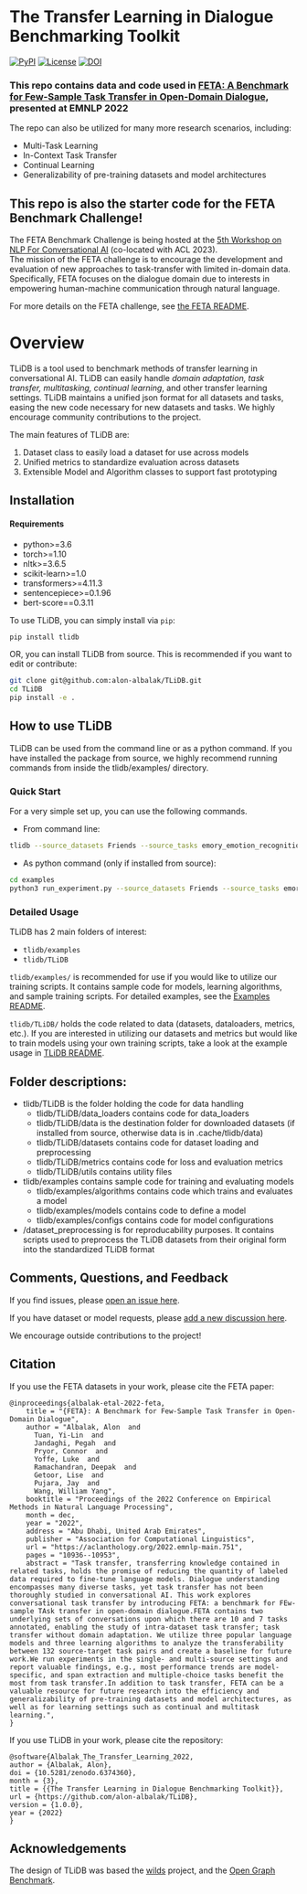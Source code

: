 # The Transfer Learning in Dialogue Benchmarking Toolkit
[![PyPI](https://img.shields.io/pypi/v/tlidb)](https://pypi.org/project/tlidb/)
[![License](https://img.shields.io/badge/license-MIT-blue.svg)](https://github.com/alon-albalak/tlidb/blob/master/LICENSE)
[![DOI](https://zenodo.org/badge/419109889.svg)](https://zenodo.org/badge/latestdoi/419109889)

### This repo contains data and code used in [FETA: A Benchmark for Few-Sample Task Transfer in Open-Domain Dialogue](https://aclanthology.org/2022.emnlp-main.751/), presented at EMNLP 2022
The repo can also be utilized for many more research scenarios, including:
- Multi-Task Learning
- In-Context Task Transfer
- Continual Learning
- Generalizability of pre-training datasets and model architectures

## This repo is also the starter code for the FETA Benchmark Challenge!

The FETA Benchmark Challenge is being hosted at the [5th Workshop on NLP For Conversational AI](https://sites.google.com/view/5thnlp4convai) (co-located with ACL 2023).
<br>
The mission of the FETA challenge is to encourage the development and evaluation of new approaches to task-transfer with limited in-domain data.
<br>
Specifically, FETA focuses on the dialogue domain due to interests in empowering human-machine communication through natural language.

For more details on the FETA challenge, see [the FETA README](./FETA_README.md).

# Overview
TLiDB is a tool used to benchmark methods of transfer learning in conversational AI.
TLiDB can easily handle *domain adaptation, task transfer, multitasking, continual learning*, and other transfer learning settings.
TLiDB maintains a unified json format for all datasets and tasks, easing the new code necessary for new datasets and tasks. We highly encourage community contributions to the project.

The main features of TLiDB are:

1. Dataset class to easily load a dataset for use across models
2. Unified metrics to standardize evaluation across datasets
3. Extensible Model and Algorithm classes to support fast prototyping

## Installation

#### Requirements
 - python>=3.6
 - torch>=1.10
 - nltk>=3.6.5
 - scikit-learn>=1.0
 - transformers>=4.11.3
 - sentencepiece>=0.1.96
 - bert-score==0.3.11


To use TLiDB, you can simply install via `pip`:
```bash
pip install tlidb
```

OR, you can install TLiDB from source. This is recommended if you want to edit or contribute:
```bash
git clone git@github.com:alon-albalak/TLiDB.git
cd TLiDB
pip install -e .
```

## How to use TLiDB
TLiDB can be used from the command line or as a python command. If you have installed the package from source, we highly recommend running commands from inside the tlidb/examples/ directory.

### Quick Start
For a very simple set up, you can use the following commands.
- From command line:
```bash
tlidb --source_datasets Friends --source_tasks emory_emotion_recognition --target_datasets Friends --target_tasks reading_comprehension --do_train --do_finetune --do_eval --eval_best --model_config bert --few_shot_percent 0.1
```
- As python command (only if installed from source):
```bash
cd examples
python3 run_experiment.py --source_datasets Friends --source_tasks emory_emotion_recognition --target_datasets Friends --target_tasks reading_comprehension --do_train --do_finetune --do_eval --eval_best --model_config bert --few_shot_percent 0.1
```

### Detailed Usage

TLiDB has 2 main folders of interest:
- `tlidb/examples`
- `tlidb/TLiDB`

`tlidb/examples/` is recommended for use if you would like to utilize our training scripts. It contains sample code for models, learning algorithms, and sample training scripts. 
For detailed examples, see the [Examples README](/tlidb/examples/README.md).

`tlidb/TLiDB/` holds the code related to data (datasets, dataloaders, metrics, etc.). If you are interested in utilizing our datasets and metrics but would like to train models using your own training scripts, take a look at the example usage in [TLiDB README](/tlidb/TLiDB/README.md).


## Folder descriptions:
- tlidb/TLiDB is the folder holding the code for data handling
    - tlidb/TLiDB/data_loaders contains code for data_loaders
    - tlidb/TLiDB/data is the destination folder for downloaded datasets (if installed from source, otherwise data is in .cache/tlidb/data)
    - tlidb/TLiDB/datasets contains code for dataset loading and preprocessing
    - tlidb/TLiDB/metrics contains code for loss and evaluation metrics
    - tlidb/TLiDB/utils contains utility files
- tlidb/examples contains sample code for training and evaluating models
    - tlidb/examples/algorithms contains code which trains and evaluates a model
    - tlidb/examples/models contains code to define a model
    - tlidb/examples/configs contains code for model configurations
- /dataset_preprocessing is for reproducability purposes. It contains scripts used to preprocess the TLiDB datasets from their original form into the standardized TLiDB format

## Comments, Questions, and Feedback
If you find issues, please [open an issue here](https://github.com/alon-albalak/TLiDB/issues).

If you have dataset or model requests, please [add a new discussion here](https://github.com/alon-albalak/TLiDB/discussions).

We encourage outside contributions to the project!



## Citation
If you use the FETA datasets in your work, please cite the FETA paper:
```
@inproceedings{albalak-etal-2022-feta,
    title = "{FETA}: A Benchmark for Few-Sample Task Transfer in Open-Domain Dialogue",
    author = "Albalak, Alon  and
      Tuan, Yi-Lin  and
      Jandaghi, Pegah  and
      Pryor, Connor  and
      Yoffe, Luke  and
      Ramachandran, Deepak  and
      Getoor, Lise  and
      Pujara, Jay  and
      Wang, William Yang",
    booktitle = "Proceedings of the 2022 Conference on Empirical Methods in Natural Language Processing",
    month = dec,
    year = "2022",
    address = "Abu Dhabi, United Arab Emirates",
    publisher = "Association for Computational Linguistics",
    url = "https://aclanthology.org/2022.emnlp-main.751",
    pages = "10936--10953",
    abstract = "Task transfer, transferring knowledge contained in related tasks, holds the promise of reducing the quantity of labeled data required to fine-tune language models. Dialogue understanding encompasses many diverse tasks, yet task transfer has not been thoroughly studied in conversational AI. This work explores conversational task transfer by introducing FETA: a benchmark for FEw-sample TAsk transfer in open-domain dialogue.FETA contains two underlying sets of conversations upon which there are 10 and 7 tasks annotated, enabling the study of intra-dataset task transfer; task transfer without domain adaptation. We utilize three popular language models and three learning algorithms to analyze the transferability between 132 source-target task pairs and create a baseline for future work.We run experiments in the single- and multi-source settings and report valuable findings, e.g., most performance trends are model-specific, and span extraction and multiple-choice tasks benefit the most from task transfer.In addition to task transfer, FETA can be a valuable resource for future research into the efficiency and generalizability of pre-training datasets and model architectures, as well as for learning settings such as continual and multitask learning.",
}

```

If you use TLiDB in your work, please cite the repository:
```
@software{Albalak_The_Transfer_Learning_2022,
author = {Albalak, Alon},
doi = {10.5281/zenodo.6374360},
month = {3},
title = {{The Transfer Learning in Dialogue Benchmarking Toolkit}},
url = {https://github.com/alon-albalak/TLiDB},
version = {1.0.0},
year = {2022}
}
```

## Acknowledgements
The design of TLiDB was based the [wilds](https://github.com/p-lambda/wilds) project, and the [Open Graph Benchmark](https://github.com/snap-stanford/ogb).